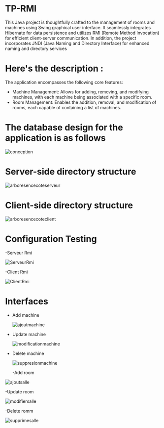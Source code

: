 # TP-RMI
This Java project is thoughtfully crafted to the management of rooms and machines using  Swing graphical user interface. It seamlessly integrates Hibernate for data persistence and utilizes RMI (Remote Method Invocation) for efficient client-server communication. In addition, the project incorporates JNDI (Java Naming and Directory Interface) for enhanced naming and directory services
# Here's the description :
The application encompasses the following core features:
- Machine Management:
Allows for adding, removing, and modifying machines, with each machine being associated with a specific room.
- Room Management:
Enables the addition, removal, and modification of rooms, each capable of containing a list of machines.
# The database design for the application is as follows
![conception](https://github.com/Oussama-Errahimi20032/TP-RMI/assets/147452642/96387752-baba-4126-a857-a2fbd4c13f37)
# Server-side directory structure 
![arboresencecoteserveur](https://github.com/Oussama-Errahimi20032/TP-RMI/assets/147452642/9058e9fa-56b6-4129-b0b8-8209375be273)
# Client-side directory structure 
![arboresencecoteclient](https://github.com/Oussama-Errahimi20032/TP-RMI/assets/147452642/01410def-3b53-4133-a354-e44f65f57efb)
# Configuration Testing
-Serveur Rmi

![ServeurRmi](https://github.com/Oussama-Errahimi20032/TP-RMI/assets/147452642/43ad9b92-cdbb-4214-9f72-6755f0c6bdab)

-Client Rmi

![ClientRmi](https://github.com/Oussama-Errahimi20032/TP-RMI/assets/147452642/ef3b556a-636d-449e-b307-c1106b0dddd7)

# Interfaces
- Add machine

  ![ajoutmachine](https://github.com/Oussama-Errahimi20032/TP-RMI/assets/147452642/9941d46d-ad29-44f5-a891-fb9b1651f6f3)

- Update machine

  ![modificationmachine](https://github.com/Oussama-Errahimi20032/TP-RMI/assets/147452642/d0dd1fae-e7cb-4f25-b27b-bd697ca19f57)
- Delete machine

  ![suppresionmachine](https://github.com/Oussama-Errahimi20032/TP-RMI/assets/147452642/174b516c-444a-4c9d-96bd-59e2681044b0)

  -Add room

![ajoutsalle](https://github.com/Oussama-Errahimi20032/TP-RMI/assets/147452642/e2502c63-c6c8-4a36-aabc-f671d16fd5d6)

  -Update room

  ![modifiersalle](https://github.com/Oussama-Errahimi20032/TP-RMI/assets/147452642/4a1723db-e42a-4577-8563-a66540776c19)

  -Delete romm

  ![supprimesalle](https://github.com/Oussama-Errahimi20032/TP-RMI/assets/147452642/bc6b08ea-6eaf-4bde-8454-32d075f07415)

  
